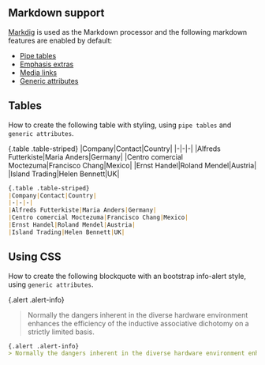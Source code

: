 ## Markdown support
[Markdig](https://github.com/xoofx/markdig) is used as the Markdown processor and the following markdown features are enabled by default:

- [Pipe tables](https://github.com/xoofx/markdig/blob/master/src/Markdig.Tests/Specs/PipeTableSpecs.md)
- [Emphasis extras](https://github.com/xoofx/markdig/blob/master/src/Markdig.Tests/Specs/EmphasisExtraSpecs.md)
- [Media links](https://github.com/xoofx/markdig/blob/master/src/Markdig.Tests/Specs/MediaSpecs.md)
- [Generic attributes](https://github.com/xoofx/markdig/blob/master/src/Markdig.Tests/Specs/GenericAttributesSpecs.md)

## Tables
How to create the following table with styling, using `pipe tables` and `generic attributes`.

{.table .table-striped}
|Company|Contact|Country|
|-|-|-|
|Alfreds Futterkiste|Maria Anders|Germany|
|Centro comercial Moctezuma|Francisco Chang|Mexico|
|Ernst Handel|Roland Mendel|Austria|
|Island Trading|Helen Bennett|UK|

``` markdown
{.table .table-striped}
|Company|Contact|Country|
|-|-|-|
|Alfreds Futterkiste|Maria Anders|Germany|
|Centro comercial Moctezuma|Francisco Chang|Mexico|
|Ernst Handel|Roland Mendel|Austria|
|Island Trading|Helen Bennett|UK|
```

## Using CSS
How to create the following blockquote with an bootstrap info-alert style, using `generic attributes`.

{.alert .alert-info}
> Normally the dangers inherent in the diverse hardware environment enhances the efficiency of the inductive associative dichotomy on a strictly limited basis.

``` markdown
{.alert .alert-info}
> Normally the dangers inherent in the diverse hardware environment enhances the efficiency of the inductive associative dichotomy on a strictly limited basis.
```